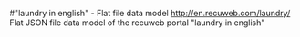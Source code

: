 #"laundry in english" - Flat file data model
http://en.recuweb.com/laundry/
Flat JSON file data model of the recuweb portal "laundry in english"
